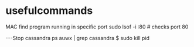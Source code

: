 # usefulcommands

MAC find program running in specific port
sudo lsof -i :80 # checks port 80


---Stop cassandra
ps auwx | grep cassandra
$ sudo kill pid
